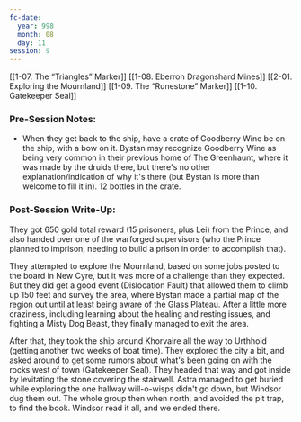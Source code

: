 ```yaml
---
fc-date:
  year: 998
  month: 08
  day: 11
session: 9
---
```

[[1-07. The “Triangles” Marker]] [[1-08. Eberron Dragonshard Mines]] [[2-01. Exploring the Mournland]] [[1-09. The “Runestone” Marker]] [[1-10. Gatekeeper Seal]]

### Pre-Session Notes:
* When they get back to the ship, have a crate of Goodberry Wine be on the ship, with a bow on it. Bystan may recognize Goodberry Wine as being very common in their previous home of The Greenhaunt, where it was made by the druids there, but there's no other explanation/indication of why it's there (but Bystan is more than welcome to fill it in). 12 bottles in the crate.


### Post-Session Write-Up:
They got 650 gold total reward (15 prisoners, plus Lei) from the Prince, and also handed over one of the warforged supervisors (who the Prince planned to imprison, needing to build a prison in order to accomplish that).

They attempted to explore the Mournland, based on some jobs posted to the board in New Cyre, but it was more of a challenge than they expected. But they did get a good event (Dislocation Fault) that allowed them to climb up 150 feet and survey the area, where Bystan made a partial map of the region out until at least being aware of the Glass Plateau. After a little more craziness, including learning about the healing and resting issues, and fighting a Misty Dog Beast, they finally managed to exit the area.

After that, they took the ship around Khorvaire all the way to Urthhold (getting another two weeks of boat time). They explored the city a bit, and asked around to get some rumors about what's been going on with the rocks west of town (Gatekeeper Seal). They headed that way and got inside by levitating the stone covering the stairwell. Astra managed to get buried while exploring the one hallway will-o-wisps didn't go down, but Windsor dug them out. The whole group then when north, and avoided the pit trap, to find the book. Windsor read it all, and we ended there.